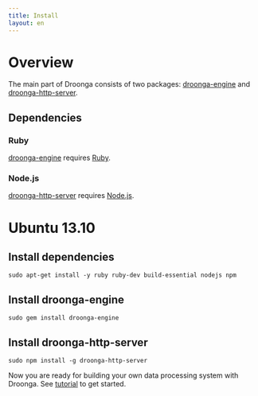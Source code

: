 ```yaml
---
title: Install
layout: en
---
```


# Overview

The main part of Droonga consists of two packages: [droonga-engine][] and [droonga-http-server][].

## Dependencies

### Ruby

[droonga-engine][] requires [Ruby][].

### Node.js

[droonga-http-server][] requires [Node.js][].


# Ubuntu 13.10

## Install dependencies

    sudo apt-get install -y ruby ruby-dev build-essential nodejs npm

## Install droonga-engine

    sudo gem install droonga-engine

## Install droonga-http-server

    sudo npm install -g droonga-http-server

Now you are ready for building your own data processing system with Droonga. See [tutorial](/tutorial/) to get started.

  [Ruby]: http://www.ruby-lang.org/
  [Node.js]: http://nodejs.org/
  [droonga-engine]: https://github.com/droonga/droonga-engine
  [droonga-http-server]: https://github.com/droonga/droonga-http-server

